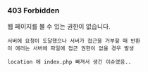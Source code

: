 ### 403 Forbidden

웹 페이지를 볼 수 있는 권한이 없습니다.

```
서버에 요청이 도달했으나 서버가 접근을 거부할 때 반환
이 에러는 서버에 파일에 접근 권한이 없을 경우 발생

location 에 index.php 빠져서 생긴 이슈였음..
```

